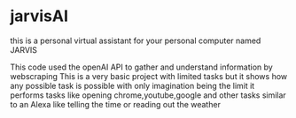 # jarvisAI
this is a personal virtual assistant for your personal computer named JARVIS 

This code used the openAI API to gather and understand information by webscraping
This is a very basic project with limited tasks but it shows how any possible task is possible with only imagination being the limit
it performs tasks like opening chrome,youtube,google and other tasks similar to an Alexa like telling the time or reading out the weather
